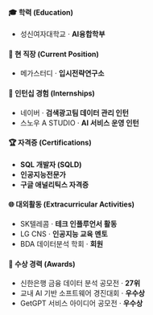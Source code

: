#### 🎓 학력 (Education)
- 성신여자대학교 · **AI융합학부**

#### 🏢 현 직장 (Current Position)
- 메가스터디 · **입시전략연구소**

#### 💼 인턴십 경험 (Internships)
- 네이버 · **검색광고팀 데이터 관리 인턴**  
- 스노우 A STUDIO · **AI 서비스 운영 인턴**

#### 🏆 자격증 (Certifications)
- **SQL 개발자 (SQLD)**  
- **인공지능전문가**  
- **구글 애널리틱스 자격증**

#### 🌐 대외활동 (Extracurricular Activities)
- SK텔레콤 · **테크 인플루언서 활동**  
- LG CNS · **인공지능 교육 멘토**  
- BDA 데이터분석 학회 · **회원**

#### 🥇 수상 경력 (Awards)
- 신한은행 금융 데이터 분석 공모전 · **27위**  
- 교내 AI 기반 소프트웨어 경진대회 · **우수상**  
- GetGPT 서비스 아이디어 공모전 · **우수상**

